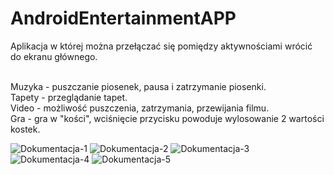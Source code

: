 # AndroidEntertainmentAPP
Aplikacja w której można przełączać się pomiędzy aktywnościami wrócić do ekranu głównego.

<br>Muzyka - puszczanie piosenek, pausa i zatrzymanie piosenki.
<br>Tapety - przeglądanie tapet.
<br>Video - możliwość puszczenia, zatrzymania, przewijania filmu.
<br>Gra - gra w "kości", wciśnięcie przycisku powoduje wylosowanie 2 wartości kostek.

![Dokumentacja-1](https://user-images.githubusercontent.com/39875865/126320798-d98f2569-c208-4d01-9113-c564a7e11b88.png)
![Dokumentacja-2](https://user-images.githubusercontent.com/39875865/126321033-42c93fda-8886-4ded-9ac8-3db43f2b4d88.png)
![Dokumentacja-3](https://user-images.githubusercontent.com/39875865/126321048-0a3fb024-dde7-49b4-bde8-69cf40b8c179.png)
![Dokumentacja-4](https://user-images.githubusercontent.com/39875865/126321060-a46ccd1b-4244-4611-9b35-d21ab65d829e.png)
![Dokumentacja-5](https://user-images.githubusercontent.com/39875865/126321064-71e1f7fd-1c1e-4e73-9648-c83ce8ed775c.png)


